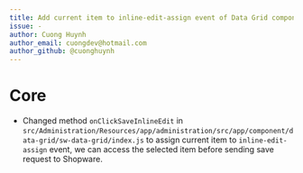 ```yaml
---
title: Add current item to inline-edit-assign event of Data Grid component
issue: -
author: Cuong Huynh
author_email: cuongdev@hotmail.com
author_github: @cuonghuynh
---
```

# Core
* Changed method `onClickSaveInlineEdit` in `src/Administration/Resources/app/administration/src/app/component/data-grid/sw-data-grid/index.js` to assign current item to `inline-edit-assign` event, we can access the selected item before sending save request to Shopware.
